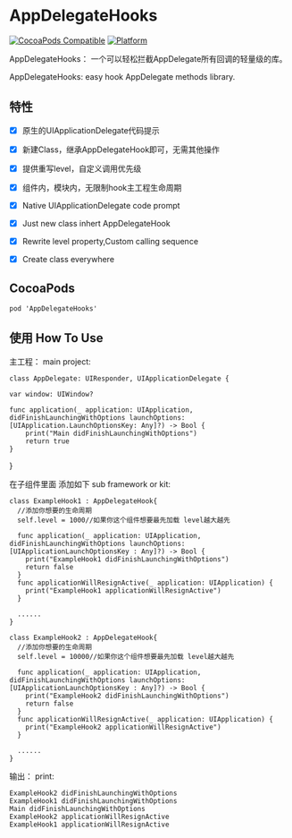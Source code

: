 # AppDelegateHooks

[![CocoaPods Compatible](https://img.shields.io/cocoapods/v/AppDelegateHooks.svg)](https://img.shields.io/cocoapods/v/AppDelegateHooks.svg)
[![Platform](https://img.shields.io/cocoapods/p/AppDelegateHooks.svg?style=flat)](https://alamofire.github.io/Alamofire)

AppDelegateHooks： 一个可以轻松拦截AppDelegate所有回调的轻量级的库。

AppDelegateHooks: easy hook AppDelegate methods library.

## 特性

- [x] 原生的UIApplicationDelegate代码提示
- [x] 新建Class，继承AppDelegateHook即可，无需其他操作
- [x] 提供重写level，自定义调用优先级
- [x] 组件内，模块内，无限制hook主工程生命周期


- [x] Native UIApplicationDelegate code prompt
- [x] Just new class inhert AppDelegateHook
- [x] Rewrite level property,Custom calling sequence
- [x] Create class everywhere

## CocoaPods

    pod 'AppDelegateHooks'

## 使用   How To Use

主工程：
main project:

    class AppDelegate: UIResponder, UIApplicationDelegate {

    var window: UIWindow?

    func application(_ application: UIApplication, didFinishLaunchingWithOptions launchOptions: [UIApplication.LaunchOptionsKey: Any]?) -> Bool {
        print("Main didFinishLaunchingWithOptions")
        return true
    }

}

在子组件里面 添加如下
sub framework or kit:

    class ExampleHook1 : AppDelegateHook{
      //添加你想要的生命周期
      self.level = 1000//如果你这个组件想要最先加载 level越大越先

      func application(_ application: UIApplication, didFinishLaunchingWithOptions launchOptions: [UIApplicationLaunchOptionsKey : Any]?) -> Bool {
        print("ExampleHook1 didFinishLaunchingWithOptions")
        return false
      }
      func applicationWillResignActive(_ application: UIApplication) {
        print("ExampleHook1 applicationWillResignActive")
      }

      ......
    }
    
    class ExampleHook2 : AppDelegateHook{
      //添加你想要的生命周期
      self.level = 10000//如果你这个组件想要最先加载 level越大越先

      func application(_ application: UIApplication, didFinishLaunchingWithOptions launchOptions: [UIApplicationLaunchOptionsKey : Any]?) -> Bool {
        print("ExampleHook2 didFinishLaunchingWithOptions")
        return false
      }
      func applicationWillResignActive(_ application: UIApplication) {
        print("ExampleHook2 applicationWillResignActive")
      }

      ......
    }
    
输出：
print:
    
    ExampleHook2 didFinishLaunchingWithOptions
    ExampleHook1 didFinishLaunchingWithOptions
    Main didFinishLaunchingWithOptions
    ExampleHook2 applicationWillResignActive
    ExampleHook1 applicationWillResignActive







